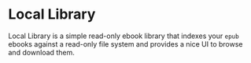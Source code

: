 # Local Library
Local Library is a simple read-only ebook library that indexes your `epub` ebooks against a read-only file system and provides a nice UI to browse and download them.